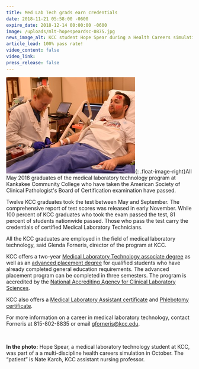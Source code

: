 ```yaml
---
title: Med Lab Tech grads earn credentials
date: 2018-11-21 05:58:00 -0600
expire_date: 2018-12-14 00:00:00 -0600
image: /uploads/mlt-hopespeardsc-0875.jpg
news_image_alt: KCC student Hope Spear during a Health Careers simulation.
article_lead: 100% pass rate!
video_content: false
video_link:
press_release: false
---
```


![](/uploads/mlthopespear-dsc-0875.jpg){: .float-image-right}All May 2018 graduates of the medical laboratory technology program at Kankakee Community College who have taken the American Society of Clinical Pathologist's Board of Certification examination have passed.

Twelve KCC graduates took the test between May and September. The comprehensive report of test scores was released in early November. While 100 percent of KCC graduates who took the exam passed the test, 81 percent of students nationwide passed. Those who pass the test carry the credentials of certified Medical Laboratory Technicians.

All the KCC graduates are employed in the field of medical laboratory technology, said Glenda Forneris, director of the program at KCC.

KCC offers a two-year [Medical Laboratory Technology associate degree](http://kcc.smartcatalogiq.com/en/2018-2019/Academic-Catalog/Programs/Occupational-Programs/Health-Careers/Medical-Laboratory-Technology-AAS) as well as an [advanced placement degree](http://kcc.smartcatalogiq.com/en/2018-2019/Academic-Catalog/Programs/Occupational-Programs/Health-Careers/Medical-Laboratory-Technology-Advanced-Placement-Sequence-Option-1) for qualified students who have already completed general education requirements. The advanced placement program can be completed in three semesters. The program is accredited by the [National Accrediting Agency for Clinical Laboratory Sciences](https://www.naacls.org/Home.aspx).

KCC also offers a [Medical Laboratory Assistant certificate](http://kcc.smartcatalogiq.com/en/2018-2019/Academic-Catalog/Programs/Occupational-Programs/Health-Careers/Medical-Laboratory-Assistant-Certificate) and [Phlebotomy certificate](http://kcc.smartcatalogiq.com/en/2018-2019/Academic-Catalog/Programs/Occupational-Programs/Health-Careers/Phlebotomy-Certificate).

For more information on a career in medical laboratory technology, contact Forneris at 815-802-8835 or email [gforneris@kcc.edu](mailto:gforneris@kcc.edu).

 

**In the photo:** Hope Spear, a medical laboratory technology student at KCC, was part of a a multi-discipline health careers simulation in October. The “patient” is Nate Karch, KCC assistant nursing professor.